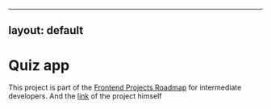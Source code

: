 <!-- START JEKYLL LAYOUT -->
---
layout: default
---
<!-- END JEKYLL LAYOUT -->
# Quiz app

This project is part of the [Frontend Projects Roadmap](https://roadmap.sh/frontend/projects) for intermediate developers. And the [link](https://roadmap.sh/projects/quiz-app) of the project himself 
